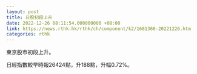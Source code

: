 ```yaml
---
layout: post
title: 日股初段上升
date: 2022-12-26 08:11:54.000000000 +08:00
link: https://news.rthk.hk/rthk/ch/component/k2/1681360-20221226.htm
categories: rthk
---
```


東京股市初段上升。

日經指數較早時報26424點，升188點，升幅0.72%。  
